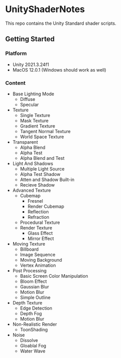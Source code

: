 # UnityShaderNotes
This repo contains the Unity Standard shader scripts.

## Getting Started

### Platform

* Unity 2021.3.24f1
* MacOS 12.0.1 (Windows should work as well)

### Content

* Base Lighting Mode
    * Diffuse
    * Specular
* Texture
    * Single Texture
    * Mask Texture
    * Gradient Texture
    * Tangent Normal Texture
    * World Space Texture
* Transparent
    * Alpha Blend
    * Alpha Test
    * Alpha Blend and Test
* Light And Shadows
    * Multiple Light Source
    * Alpha Test Shadow
    * Atten and Shadow Built-in
    * Recieve Shadow
* Advanced Texture
    * Cubemap
      * Fresnel
      * Render Cubemap
      * Reflection
      * Refraction
    * Procedural Texture
    * Render Texture
      * Glass Effect
      * Mirror Effect
* Moving Texture
   * Billboard
   * Image Sequence
   * Moving Background
   * Vertex Animation
* Post Processing
   * Basic Screen Color Manipulation
   * Bloom Effect
   * Gaussian Blur
   * Motion Blur
   * Simple Outline
* Depth Texture
   * Edge Detection
   * Depth Fog
   * Motion Blur
* Non-Realistic Render
   * ToonShading
* Noise
   * Dissolve
   * Gloablal Fog
   * Water Wave
   
